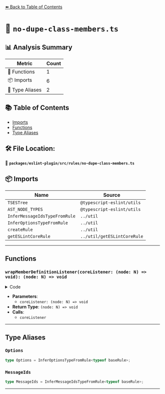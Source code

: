 [⬅️ Back to Table of Contents](../../../../index.md)

# 📄 `no-dupe-class-members.ts`

## 📊 Analysis Summary

| Metric | Count |
|--------|-------|
| 🔧 Functions | 1 |
| 📦 Imports | 6 |
| 📑 Type Aliases | 2 |

## 📚 Table of Contents

- [Imports](#imports)
- [Functions](#functions)
- [Type Aliases](#type-aliases)

## 🛠️ File Location:
📂 **`packages/eslint-plugin/src/rules/no-dupe-class-members.ts`**

## 📦 Imports

| Name | Source |
|------|--------|
| `TSESTree` | `@typescript-eslint/utils` |
| `AST_NODE_TYPES` | `@typescript-eslint/utils` |
| `InferMessageIdsTypeFromRule` | `../util` |
| `InferOptionsTypeFromRule` | `../util` |
| `createRule` | `../util` |
| `getESLintCoreRule` | `../util/getESLintCoreRule` |


---

## Functions

### `wrapMemberDefinitionListener(coreListener: (node: N) => void): (node: N) => void`

<details><summary>Code</summary>

```ts
function wrapMemberDefinitionListener<
      N extends TSESTree.MethodDefinition | TSESTree.PropertyDefinition,
    >(coreListener: (node: N) => void): (node: N) => void {
      return (node: N): void => {
        if (node.computed) {
          return;
        }

        if (
          node.value &&
          node.value.type === AST_NODE_TYPES.TSEmptyBodyFunctionExpression
        ) {
          return;
        }

        return coreListener(node);
      };
    }
```
</details>

- **Parameters**:
  - `coreListener: (node: N) => void`
- **Return Type**: `(node: N) => void`
- **Calls**:
  - `coreListener`

---

## Type Aliases

### `Options`

```ts
type Options = InferOptionsTypeFromRule<typeof baseRule>;
```

### `MessageIds`

```ts
type MessageIds = InferMessageIdsTypeFromRule<typeof baseRule>;
```


---